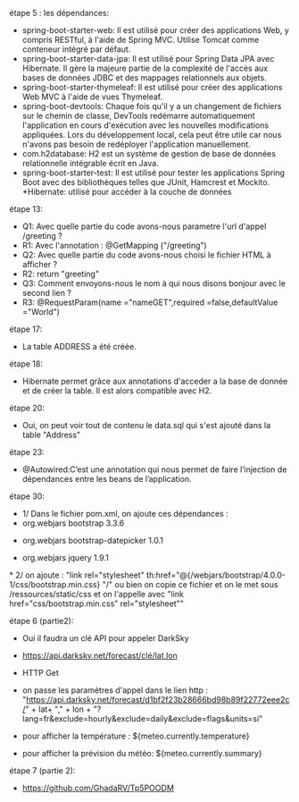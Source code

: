 étape 5 : les dépendances: 
* spring-boot-starter-web: Il est utilisé pour créer des applications Web, y compris RESTful, à l'aide de Spring MVC. Utilise Tomcat comme conteneur intégré par défaut.
* spring-boot-starter-data-jpa: Il est utilisé pour Spring Data JPA avec Hibernate. Il gère la majeure partie de la complexité de l'accès aux bases de données JDBC et des mappages relationnels aux objets.
* spring-boot-starter-thymeleaf: Il est utilisé pour créer des applications Web MVC à l'aide de vues Thymeleaf.
* spring-boot-devtools: Chaque fois qu'il y a un changement de fichiers sur le chemin de classe, DevTools redémarre automatiquement l'application en cours d'exécution avec les nouvelles modifications appliquées. Lors du développement local, cela peut être utile car nous n'avons pas besoin de redéployer l'application manuellement.
* com.h2database: H2 est un système de gestion de base de données relationnelle intégrable écrit en Java.
* spring-boot-starter-test: Il est utilisé pour tester les applications Spring Boot avec des bibliothèques telles que JUnit, Hamcrest et Mockito.
*Hibernate: utilisé pour accéder à la couche de données

étape 13: 
* Q1: Avec quelle partie du code avons-nous parametre l'url d'appel /greeting ?
* R1: Avec l'annotation : @GetMapping ("/greeting") 
* Q2: Avec quelle partie du code avons-nous choisi le fichier HTML à afficher ?
* R2: return "greeting"
* Q3: Comment envoyons-nous le nom à qui nous disons bonjour avec le second lien ?
* R3: @RequestParam(name ="nameGET",required =false,defaultValue ="World") 

étape 17: 
* La table ADDRESS a été créée.

étape 18: 
* Hibernate permet grâce aux annotations d'acceder a la base de donnée et de créer la table. Il est alors compatible avec H2.

étape 20: 
* Oui, on peut voir tout de contenu le data.sql qui s'est ajouté dans la table "Address"

étape 23: 
* @Autowired:C’est une annotation qui nous permet de faire l’injection de dépendances entre les beans de l’application.

étape 30: 
* 1/ Dans le fichier pom.xml, on ajoute ces dépendances : 
* <dependency>
    <groupId>org.webjars</groupId>
    <artifactId>bootstrap</artifactId>
    <version>3.3.6</version>
</dependency>

* <dependency>
    <groupId>org.webjars</groupId>
    <artifactId>bootstrap-datepicker</artifactId>
    <version>1.0.1</version>
</dependency>

* <dependency>
    <groupId>org.webjars</groupId>
    <artifactId>jquery</artifactId>
    <version>1.9.1</version>
</dependency>
* 2/ on ajoute : "link rel="stylesheet" th:href="@{/webjars/bootstrap/4.0.0-1/css/bootstrap.min.css} "/"
ou bien on copie ce fichier et on le met sous /ressources/static/css et on l'appelle avec "link href="css/bootstrap.min.css" rel="stylesheet"" 

étape 6 (partie2): 
* Oui il faudra un clé API pour appeler DarkSky

* https://api.darksky.net/forecast/clé/lat,lon

* HTTP Get

* on passe les paramètres d'appel dans le lien http : 
"https://api.darksky.net/forecast/d1bf2f23b28666bd98b89f22772eee2c/" + lat+ "," + lon + "?lang=fr&exclude=hourly&exclude=daily&exclude=flags&units=si"

* pour afficher la température : ${meteo.currently.temperature}

* pour afficher la prévision du météo: ${meteo.currently.summary}

étape 7 (partie 2): 
* https://github.com/GhadaRV/Tp5POODM
